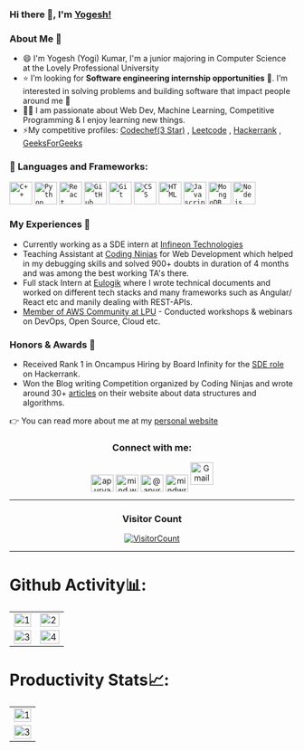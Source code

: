 ### Hi there 👋, I'm [Yogesh!](https://Yogi2103.github.io) 

### About Me 🚀
- :smile:  I'm Yogesh (Yogi) Kumar, I'm a junior majoring in Computer Science at the Lovely Professional University
- :star:  I’m looking for **Software engineering internship opportunities** :raising_hand:. I’m interested in solving problems and building software that impact people around me :raised_hands: 
- 👨‍💻  I am passionate about Web Dev, Machine Learning, Competitive Programming & I enjoy learning new things. </br>
- ⚡My competitive profiles: [Codechef(3 Star)](https://www.codechef.com/users/kabira_21) , [Leetcode](https://leetcode.com/Yogi2103/) , [Hackerrank](https://www.hackerrank.com/yogesh_baghel86?hr_r=1) , [GeeksForGeeks](https://auth.geeksforgeeks.org/user/yogesh11802384/profile)

 ### 🔧 Languages and Frameworks:
<code><img width="40px" src="https://img.icons8.com/color/4x/c-plus-plus-logo.png" title="C++"/></code>
<code><img width="40px" src="https://img.icons8.com/color/4x/000000/python.png" title="Python"/></code>
<code><img width="40px" src="https://img.icons8.com/plasticine/100/000000/react.png" title="React"/></code>
<code><img width="40px" src="https://img.icons8.com/fluent/8x/github.png" title="GitHub"/></code>
<code><img width="40px" src="https://img.icons8.com/color/2x/git.png" title="Git"/></code>
<code><img width="40px" src="https://img.icons8.com/color/48/000000/css3.png" title="CSS"/></code>
<code><img width="40px" src="https://img.icons8.com/color/48/000000/html-5.png" title="HTML"/></code>
<code><img width="40px" src="https://img.icons8.com/color/48/000000/javascript.png" title="Javascript"/></code>
<code><img width="40px" src="https://img.icons8.com/color/8x/000000/mongodb.png" title="MongoDB"/></code>
<code><img width="40px" src="https://img.icons8.com/color/8x/000000/nodejs.png" title="Nodejs"/></code>

### My Experiences 🙌
- Currently working as a SDE intern at [Infineon Technologies](https://www.infineon.com/)
- Teaching Assistant at [Coding Ninjas](https://codingninjas.com) for Web Development which helped in my debugging skills and solved 900+ doubts in duration of 4 months and was among the best working TA's there.
- Full stack Intern at [Eulogik](https://eulogik.com/) where I wrote technical documents and worked on different tech stacks and many frameworks such as Angular/ React etc and manily dealing with REST-APIs.
- [Member of AWS Community at LPU](https://awscloudcommunitylpu.netlify.app/) - Conducted workshops & webinars on DevOps, Open Source, Cloud etc.

### Honors & Awards 🏅
- Received Rank 1 in Oncampus Hiring by Board Infinity for the [SDE role](https://www.hackerrank.com/contests/board-infinity-hiring-challange/leaderboard) on Hackerrank.
- Won the Blog writing Competition organized by Coding Ninjas and wrote around 30+ [articles](https://www.codingninjas.com/blog/?s=yogesh+kumar) on their website about data structures and algorithms.

:point_right:  You can read more about me at my [personal website](https://yogi2103.github.io/)

<h3 align="center">Connect with me:</h3>
<p align="center">
<a href="https://www.linkedin.com/in/yogesh-baghel" target="blank"><img align="center" src="https://raw.githubusercontent.com/rahuldkjain/github-profile-readme-generator/master/src/images/icons/Social/linked-in-alt.svg" alt="apurva866" height="30" width="40" /></a>
<a href="https://www.instagram.com/kabira_singh" target="blank"><img align="center" src="https://raw.githubusercontent.com/rahuldkjain/github-profile-readme-generator/master/src/images/icons/Social/instagram.svg" alt="mind.wrapper" height="30" width="40" /></a>
<a href="https://medium.com/@yogesh-baghel86" target="blank"><img align="center" src="https://raw.githubusercontent.com/rahuldkjain/github-profile-readme-generator/master/src/images/icons/Social/medium.svg" alt="@apurva866" height="30" width="40" /></a>
<a href="https://leetcode.com/Yogi2103" target="blank"><img align="center" src="https://raw.githubusercontent.com/rahuldkjain/github-profile-readme-generator/master/src/images/icons/Social/leet-code.svg" alt="mindwr4pper" height="30" width="40" /></a>
<a href="mailto:yogesh.baghel86@gmail.com"><img width="40px" src="https://img.icons8.com/fluent/48/000000/gmail.png" title="Gmail"/></a>
 

<hr>

<h3 align="center">Visitor Count</h3>
<a align="center" href="https://profile-counter.glitch.me/{yogi2103}/count.svg">
  
  ![VisitorCount](https://profile-counter.glitch.me/{yogi2103}/count.svg)  
  
</a>

<hr>

 
 # Github Activity📊:

<table>
  <tr>
    <td><img src="https://github-readme-stats.vercel.app/api?username=yogi2103&theme=radical&show_icons=true"  display=block width=100% height=auto  alt="1" ></td>
    <td><img src="https://github-readme-stats.vercel.app/api/top-langs/?username=yogi2103&theme=radical&layout=compact&hide=Jupyter%20Notebook"  display=block width=100% height=auto  alt="2" ></td>
   </tr> 
   <tr>
      <td><img src="https://github-readme-streak-stats.herokuapp.com/?user=yogi2103&theme=tokyonight"  display=block width=100% height=auto alt="3" ></td>
     <td><img src="https://github-readme-stats.vercel.app/api/wakatime?username=mindwrapper&custom_title=Language%20Stats&layout=compact&theme=tokyonight" align="right" display=block width=100% height=auto  alt="4"  >
  </td>
  </tr>
</table>

# Productivity Stats📈:
<table>
  <tr>
    <td><img src="https://github-profile-summary-cards.vercel.app/api/cards/profile-details?username=yogi2103&theme=monokai"  display=block width=100% height=auto  alt="1" ></td>
   </tr> 
   <tr>
      <td><img src="https://activity-graph.herokuapp.com/graph?username=yogi2103&bg_color=1a1b27&color=be90f2&line=638fda&point=35aea1&area=true"  display=block width=100% height=auto alt="3" ></td>
  </td>
  </tr>
</table>
